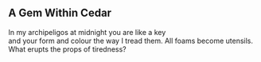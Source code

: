 A Gem Within Cedar
------------------
In my archipeligos at midnight you are like a key  
and your form and colour the way I tread them. All foams become utensils. What erupts the props of tiredness?  
